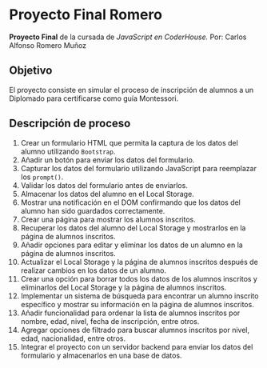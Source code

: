 # Proyecto Final Romero

 **Proyecto Final** de la cursada de *JavaScript en CoderHouse.*
Por: Carlos Alfonso Romero Muñoz

## Objetivo

El proyecto consiste en simular el proceso de inscripción de alumnos a un Diplomado para certificarse como guía Montessori.

## Descripción de proceso

1. Crear un formulario HTML que permita la captura de los datos del alumno utilizando `Bootstrap`.
2. Añadir un botón para enviar los datos del formulario.
3. Capturar los datos del formulario utilizando JavaScript para reemplazar los `prompt()`.
4. Validar los datos del formulario antes de enviarlos.
5. Almacenar los datos del alumno en el Local Storage.
6. Mostrar una notificación en el DOM confirmando que los datos del alumno han sido guardados correctamente.
7. Crear una página para mostrar los alumnos inscritos.
8. Recuperar los datos del alumno del Local Storage y mostrarlos en la página de alumnos inscritos.
9. Añadir opciones para editar y eliminar los datos de un alumno en la página de alumnos inscritos.
10. Actualizar el Local Storage y la página de alumnos inscritos después de realizar cambios en los datos de un alumno.
11. Crear una opción para borrar todos los datos de los alumnos inscritos y eliminarlos del Local Storage y la página de alumnos inscritos.
12. Implementar un sistema de búsqueda para encontrar un alumno inscrito específico y mostrar su información en la página de alumnos inscritos.
13. Añadir funcionalidad para ordenar la lista de alumnos inscritos por nombre, edad, nivel, fecha de inscripción, entre otros.
14. Agregar opciones de filtrado para buscar alumnos inscritos por nivel, edad, nacionalidad, entre otros.
15. Integrar el proyecto con un servidor backend para enviar los datos del formulario y almacenarlos en una base de datos.
